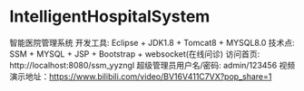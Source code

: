# IntelligentHospitalSystem
智能医院管理系统
开发工具: Eclipse + JDK1.8 + Tomcat8 + MYSQL8.0
技术点:   SSM + MYSQL + JSP + Bootstrap + websocket(在线问诊)
访问首页: http://localhost:8080/ssm_yyzngl
超级管理员用户名/密码:   admin/123456
视频演示地址：https://www.bilibili.com/video/BV16V411C7VX?pop_share=1
